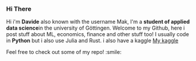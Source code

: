 ### Hi There
<p>
Hi i'm <b>Davide</b> also known with the username Mak, I'm a <b>student of applied data science</b>in the university of Göttingen. Welcome to my Github, here i post stuff about ML, economics, finance and other stuff too!
I usually code in <b>Python</b> but i also use Julia and Rust. i also have a kaggle <a href="https://www.kaggle.com/davidemattioli">My kaggle</a>
</p>
Feel free to check out some of my repo! :smile:

